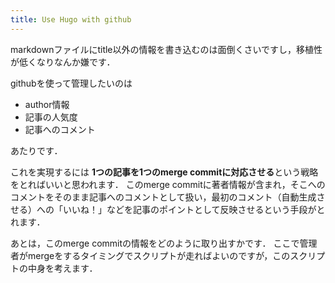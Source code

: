 ```yaml
---
title: Use Hugo with github
---
```


markdownファイルにtitle以外の情報を書き込むのは面倒くさいですし，移植性が低くなりなんか嫌です．

githubを使って管理したいのは

- author情報
- 記事の人気度
- 記事へのコメント

あたりです．

これを実現するには **1つの記事を1つのmerge commitに対応させる**という戦略をとればいいと思われます．
このmerge commitに著者情報が含まれ，そこへのコメントをそのまま記事へのコメントとして扱い，最初のコメント（自動生成させる）への「いいね！」などを記事のポイントとして反映させるという手段がとれます．

あとは，このmerge commitの情報をどのように取り出すかです．
ここで管理者がmergeをするタイミングでスクリプトが走ればよいのですが，このスクリプトの中身を考えます．


